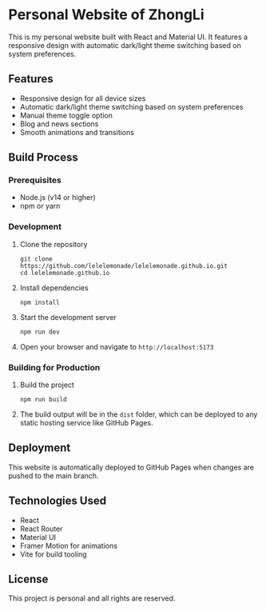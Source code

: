 # Personal Website of ZhongLi

This is my personal website built with React and Material UI. It features a responsive design with automatic dark/light theme switching based on system preferences.

## Features

- Responsive design for all device sizes
- Automatic dark/light theme switching based on system preferences
- Manual theme toggle option
- Blog and news sections
- Smooth animations and transitions

## Build Process

### Prerequisites

- Node.js (v14 or higher)
- npm or yarn

### Development

1. Clone the repository
   ```
   git clone https://github.com/lelelemonade/lelelemonade.github.io.git
   cd lelelemonade.github.io
   ```

2. Install dependencies
   ```
   npm install
   ```

3. Start the development server
   ```
   npm run dev
   ```

4. Open your browser and navigate to `http://localhost:5173`

### Building for Production

1. Build the project
   ```
   npm run build
   ```

2. The build output will be in the `dist` folder, which can be deployed to any static hosting service like GitHub Pages.

## Deployment

This website is automatically deployed to GitHub Pages when changes are pushed to the main branch.

## Technologies Used

- React
- React Router
- Material UI
- Framer Motion for animations
- Vite for build tooling

## License

This project is personal and all rights are reserved.

